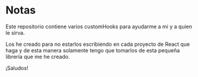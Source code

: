# Notas

Este repositorio contiene varios customHooks para ayudarme a mi y a quien le sirva.

Los he creado para no estarlos escribiendo en cada proyecto de React que haga y de esta manera solamente tengo que tomarlos de esta pequeña librería que me he creado.

¡Saludos!
